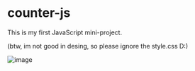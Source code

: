 # counter-js

This is my first JavaScript mini-project.

(btw, im not good in desing, so please ignore the style.css D:)

![image](https://user-images.githubusercontent.com/121983707/233803061-10488dd0-8fcd-4f6b-ab45-a90163b362d7.png)
